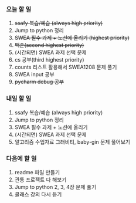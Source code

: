 ### 오늘 할 일
1. ~~ssafy 복습/예습 (always high priority)~~
2. Jump to python 정리
3. ~~SWEA 필수 과제 + 노션에 올리기 (highest priority)~~
4. ~~백준(second highest priority)~~
5. (시간되면) SWEA 과제 선택 문제
6. cs 공부(third highest priority)
7. counts 리스트 활용해서 SWEA1208 문제 풀기
8. SWEA input 공부
9. ~~pycharm debug 공부~~

### 내일 할 일
1. ssafy 복습/예습 (always high priority)
2. Jump to python 정리
3. SWEA 필수 과제 + 노션에 올리기
4. (시간되면) SWEA 과제 선택 문제
5. 알고리즘 수업자료 그래비티, baby-gin 문제 풀어보기

### 다음에 할 일
1. readme 파일 만들기
2. 관통 프로젝트 다 해보기
3. Jump to python 2, 3, 4장 문제 풀기
5. 클래스 강의 다시 듣기